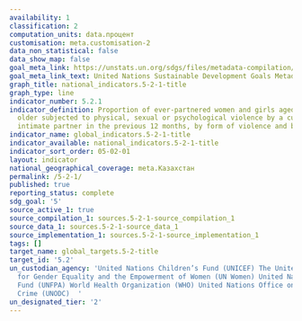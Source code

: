 ```yaml
---
availability: 1
classification: 2
computation_units: data.процент
customisation: meta.customisation-2
data_non_statistical: false
data_show_map: false
goal_meta_link: https://unstats.un.org/sdgs/files/metadata-compilation/Metadata-Goal-5.pdf
goal_meta_link_text: United Nations Sustainable Development Goals Metadata (PDF 518 KB)
graph_title: national_indicators.5-2-1-title
graph_type: line
indicator_number: 5.2.1
indicator_definition: Proportion of ever-partnered women and girls aged 15 years and
  older subjected to physical, sexual or psychological violence by a current or former
  intimate partner in the previous 12 months, by form of violence and by age
indicator_name: global_indicators.5-2-1-title
indicator_available: national_indicators.5-2-1-title
indicator_sort_order: 05-02-01
layout: indicator
national_geographical_coverage: meta.Казахстан
permalink: /5-2-1/
published: true
reporting_status: complete
sdg_goal: '5'
source_active_1: true
source_compilation_1: sources.5-2-1-source_compilation_1
source_data_1: sources.5-2-1-source_data_1
source_implementation_1: sources.5-2-1-source_implementation_1
tags: []
target_name: global_targets.5-2-title
target_id: '5.2'
un_custodian_agency: 'United Nations Children’s Fund (UNICEF) The United Nations Entity
  for Gender Equality and the Empowerment of Women (UN Women) United Nations Population
  Fund (UNFPA) World Health Organization (WHO) United Nations Office on Drugs and
  Crime (UNODC)  '
un_designated_tier: '2'
---
```

